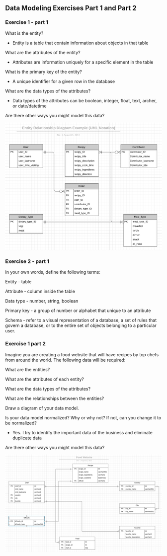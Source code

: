 ## Data Modeling Exercises Part 1 and Part 2

### Exercise 1 - part 1

What is the entity?

- Entity is a table that contain information about objects in that table


What are the attributes of the entity?

- Attributes are information uniquely for a specific element in the table


What is the primary key of the entity?

- A unique identifier for a given row in the database


What are the data types of the attributes?

- Data types of the attributes can be boolean, integer, float, text, archer, or date/datetime 


Are there other ways you might model this data?

![data modeling diagram part 1](https://github.com/Noi-Git/techtonica-assignments/blob/master/images/data-modeling-part-1.png)



### Exercise 2 - part 1

In your own words, define the following terms:

Entity - table

Attribute - column inside the table

Data type - number, string, boolean

Primary key - a group of number or alphabet that unique to an attribute

Schema - refer to a visual representation of a database, a set of rules that govern a database, or to the entire set of objects belonging to a particular user.


### Exercise 1 part 2

Imagine you are creating a food website that will have recipes by top chefs from around the world. The following data will be required:

What are the entities?

What are the attributes of each entity?

What are the data types of the attributes?

What are the relationships between the entities?


Draw a diagram of your data model.

Is your data model normalized? Why or why not? If not, can you change it to be normalized?

- Yes. I try to identify the important data of the business and eliminate duplicate data


Are there other ways you might model this data?

![data modeling diagram part 2](https://github.com/Noi-Git/techtonica-assignments/blob/master/images/data_modeling_part_2.png)